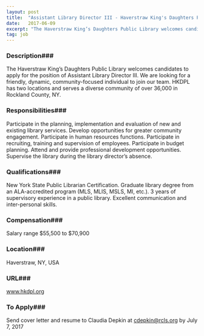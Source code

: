 ```yaml
---
layout: post
title:  "Assistant Library Director III - Haverstraw King's Daughters Public Library"
date:   2017-06-09
excerpt: "The Haverstraw King’s Daughters Public Library welcomes candidates to apply for the position of Assistant Library Director III. We are looking for a friendly, dynamic, community-focused individual to join our team. HKDPL has two locations and serves a diverse community of over 36,000 in Rockland County, NY. "
tag: job
---
```


### Description###

The Haverstraw King’s Daughters Public Library welcomes candidates to apply for the position of Assistant Library Director III. We are looking for a friendly, dynamic, community-focused individual to join our team. HKDPL has two locations and serves a diverse community of over 36,000 in Rockland County, NY. 


### Responsibilities###

Participate in the planning, implementation and evaluation of new and existing library services. Develop opportunities for greater community engagement. 
Participate in human resources functions. Participate in recruiting, training and supervision of employees. Participate in budget planning. Attend and provide professional development opportunities. Supervise the library during the library director’s absence.



### Qualifications###

New York State Public Librarian Certification. Graduate library degree from an ALA-accredited program (MLS, MLIS, MSLS, MI, etc.). 3 years of supervisory experience in a public library. Excellent communication and inter-personal skills.



### Compensation###

Salary range $55,500 to $70,900


### Location###

Haverstraw, NY, USA


### URL###

www.hkdpl.org

### To Apply###

Send cover letter and resume to Claudia Depkin at cdepkin@rcls.org by July 7, 2017





